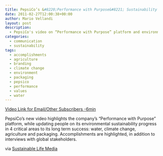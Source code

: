 ```yaml
---
title: PepsiCo’s &#8220;Performance with Purpose&#8221; Sustainability Communications
date: 2011-02-27T12:00:38+00:00
author: Mario Vellandi
layout: post
description:
  - PepsiCo's video on “Performance with Purpose” platform and environmental sustainability progress in water, climate change, agriculture  and packaging
categories:
  - communication
  - sustainability
tags:
  - accomplishments
  - agriculture
  - branding
  - climate change
  - environment
  - packaging
  - pepsico
  - performance
  - values
  - water
---
```

[Video Link for Email/Other Subscribers -6min](http://www.youtube.com/watch?v=QuXM9ylA0_o)

PepsiCo&#8217;s new video highlights the company’s “Performance with Purpose” platform, while updating people on its environmental sustainability progress in 4 critical areas to its long term success: water, climate change, agriculture and packaging. Accomplishments are highlighted, in addition to interviews with global stakeholders.

via [Sustainable Life Media](http://www.sustainablelifemedia.com/content/story/brands/new_video_campaign_highlights_pepsico_performance_with_purpose)
